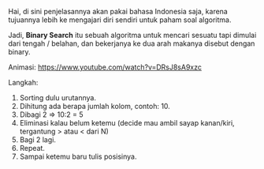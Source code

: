 Hai, di sini penjelasannya akan pakai bahasa Indonesia saja, karena tujuannya lebih ke mengajari diri sendiri untuk paham soal algoritma.

Jadi, **Binary Search** itu sebuah algoritma untuk mencari sesuatu tapi dimulai dari tengah / belahan, dan bekerjanya ke dua arah makanya disebut dengan binary. 

Animasi: https://www.youtube.com/watch?v=DRsJ8sA9xzc

Langkah:
1. Sorting dulu urutannya.
2. Dihitung ada berapa jumlah kolom, contoh: 10.
3. Dibagi 2 => 10:2 = 5
4. Eliminasi kalau belum ketemu (decide mau ambil sayap kanan/kiri, tergantung > atau < dari N)
5. Bagi 2 lagi.
6. Repeat.
7. Sampai ketemu baru tulis posisinya.
